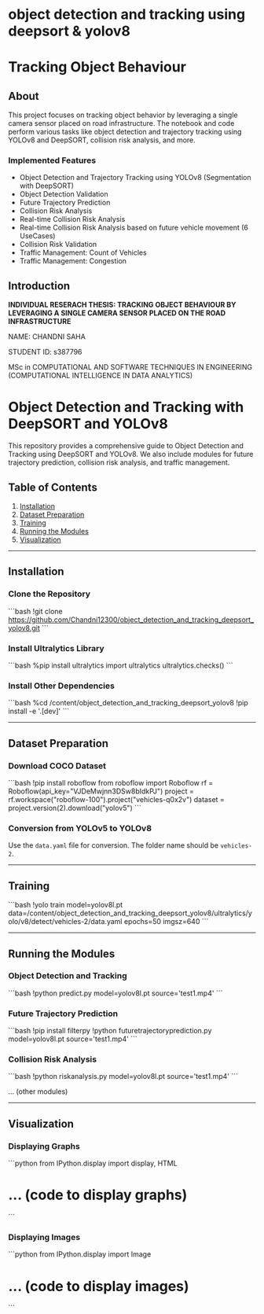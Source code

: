 # object detection and tracking using deepsort & yolov8

# Tracking Object Behaviour

## About
This project focuses on tracking object behavior by leveraging a single camera sensor placed on road infrastructure. 
The notebook and code perform various tasks like object detection and trajectory tracking using YOLOv8 and DeepSORT, collision risk analysis, and more.

### Implemented Features
- Object Detection and Trajectory Tracking using YOLOv8 (Segmentation with DeepSORT)
- Object Detection Validation
- Future Trajectory Prediction
- Collision Risk Analysis
- Real-time Collision Risk Analysis
- Real-time Collision Risk Analysis based on future vehicle movement (6 UseCases)
- Collision Risk Validation
- Traffic Management: Count of Vehicles
- Traffic Management: Congestion

## Introduction
**INDIVIDUAL RESERACH THESIS: TRACKING OBJECT BEHAVIOUR BY LEVERAGING A SINGLE CAMERA SENSOR PLACED ON THE ROAD INFRASTRUCTURE**

NAME: CHANDNI SAHA

STUDENT ID: s387796

MSc in COMPUTATIONAL AND SOFTWARE TECHNIQUES IN ENGINEERING (COMPUTATIONAL INTELLIGENCE IN DATA ANALYTICS)

# Object Detection and Tracking with DeepSORT and YOLOv8

This repository provides a comprehensive guide to Object Detection and Tracking using DeepSORT and YOLOv8. We also include modules for future trajectory prediction, collision risk analysis, and traffic management.

## Table of Contents

1. [Installation](#installation)
2. [Dataset Preparation](#dataset-preparation)
3. [Training](#training)
4. [Running the Modules](#running-the-modules)
5. [Visualization](#visualization)

---

## Installation

### Clone the Repository

\```bash
!git clone https://github.com/Chandni12300/object_detection_and_tracking_deepsort_yolov8.git
\```

### Install Ultralytics Library

\```bash
%pip install ultralytics
import ultralytics
ultralytics.checks()
\```

### Install Other Dependencies

\```bash
%cd /content/object_detection_and_tracking_deepsort_yolov8
!pip install -e '.[dev]'
\```

---

## Dataset Preparation

### Download COCO Dataset

\```bash
!pip install roboflow
from roboflow import Roboflow
rf = Roboflow(api_key="VJDeMwjnn3DSw8bIdkPJ")
project = rf.workspace("roboflow-100").project("vehicles-q0x2v")
dataset = project.version(2).download("yolov5")
\```

### Conversion from YOLOv5 to YOLOv8

Use the `data.yaml` file for conversion. The folder name should be `vehicles-2`.

---

## Training

\```bash
!yolo train model=yolov8l.pt data=/content/object_detection_and_tracking_deepsort_yolov8/ultralytics/yolo/v8/detect/vehicles-2/data.yaml epochs=50 imgsz=640
\```

---

## Running the Modules

### Object Detection and Tracking

\```bash
!python predict.py model=yolov8l.pt source='test1.mp4'
\```

### Future Trajectory Prediction

\```bash
!pip install filterpy
!python futuretrajectoryprediction.py model=yolov8l.pt source='test1.mp4'
\```

### Collision Risk Analysis

\```bash
!python riskanalysis.py model=yolov8l.pt source='test1.mp4'
\```

... (other modules)

---

## Visualization

### Displaying Graphs

\```python
from IPython.display import display, HTML
# ... (code to display graphs)
\```

### Displaying Images

\```python
from IPython.display import Image
# ... (code to display images)
\```


